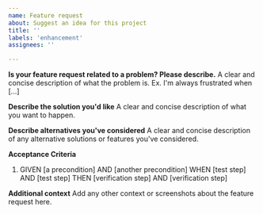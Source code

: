 ```yaml
---
name: Feature request
about: Suggest an idea for this project
title: ''
labels: 'enhancement'
assignees: ''

---
```


**Is your feature request related to a problem? Please describe.**
A clear and concise description of what the problem is. Ex. I'm always frustrated when [...]

**Describe the solution you'd like**
A clear and concise description of what you want to happen.

**Describe alternatives you've considered**
A clear and concise description of any alternative solutions or features you've considered.

**Acceptance Criteria**

1.  
   GIVEN [a precondition]
    AND [another precondition]
   WHEN [test step]
    AND [test step]
   THEN [verification step]
    AND [verification step]


**Additional context**
Add any other context or screenshots about the feature request here.
